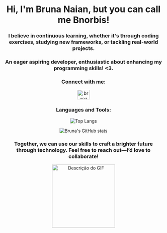 <h1 align="center">Hi, I'm Bruna Naian, but you can call me Bnorbis!</h1>

<h3 align="center">I believe in continuous learning, whether it's through coding exercises, studying new frameworks, or tackling real-world projects.</h3>

<h3 align="center">An eager aspiring developer, enthusiastic about enhancing my programming skills! <3.</h3>

<h3 align="center">Connect with me:</h3>

<p align="center">
  <a href="https://www.linkedin.com/in/bruna-naian-moreira-lima-garcia-9293a123a/" target="_blank">
    <img align="center" src="https://raw.githubusercontent.com/rahuldkjain/github-profile-readme-generator/master/src/images/icons/Social/linked-in-alt.svg" alt="bruna naian moreira lima garcia" height="30" width="40" />
  </a>
</p>

<h3 align="center">Languages and Tools:</h3>

<p align="center">
  <img src="https://github-readme-stats.vercel.app/api/top-langs/?username=Bnorbis&layout=compact" alt="Top Langs" />
</p>

<p align="center">
  <img src="https://github-readme-stats.vercel.app/api?username=Bnorbis&show_icons=true&hide_title=true&count_private=true&hide=prs" alt="Bruna's GitHub stats" />
</p>

<h3 align="center">Together, we can use our skills to craft a brighter future through technology. Feel free to reach out—I’d love to collaborate!</h3>

<p align="center">
  <img src="https://user-images.githubusercontent.com/74038190/226127923-0e8b7792-7b3c-462b-951b-63c96ba1a5af.gif" alt="Descrição do GIF" width="200"/>
</p>
